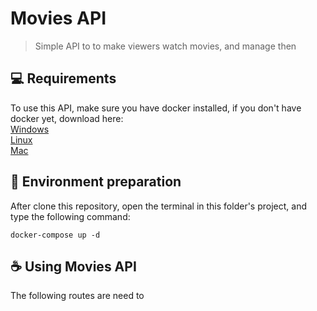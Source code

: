 # Movies API

> Simple API to to make viewers watch movies, and manage then


## 💻 Requirements

To use this API, make sure you have docker installed, if you don't have docker yet, 
download here: <br>
<a target="_blank" href="https://hub.docker.com/search?offering=community&q=&type=edition&operating_system=windows">Windows</a><br>
<a target="_blank" href="https://hub.docker.com/search?offering=community&q=&type=edition&operating_system=linux">Linux</a><br>
<a target="_blank" href="https://hub.docker.com/search?offering=community&q=&type=edition&operating_system=mac">Mac</a>

## 🚀 Environment preparation

After clone this repository, open the terminal in this folder's project, and type the following command:

````
docker-compose up -d
````

## ☕ Using Movies API

The following routes are need to 